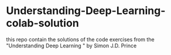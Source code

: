 # Understanding-Deep-Learning-colab-solution
this repo contain the solutions of the code exercises from the "Understanding Deep Learning " by Simon J.D. Prince
